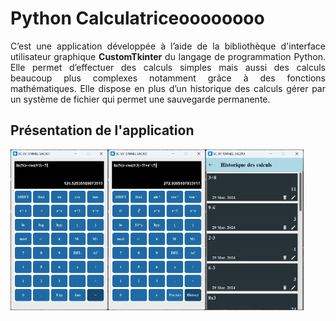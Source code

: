 # Python Calculatriceoooooooo

<div style="text-align: justify;">
C’est une application développée à l’aide de la bibliothèque d'interface utilisateur graphique <strong>CustomTkinter</strong> du langage de programmation Python.
Elle permet d’effectuer des calculs simples mais aussi des calculs beaucoup plus complexes notamment grâce à des fonctions mathématiques. Elle dispose en plus d’un historique des calculs gérer par un système de fichier qui permet une sauvegarde permanente.

</div>

## Présentation de l'application

<img align="left" width="31%" src="AppOverview/premiereFonction.png">
<img align="left" width="31%" src="AppOverview/secondFonction.png">
<img align="left" width="31%"  src="AppOverview/historique.png">


